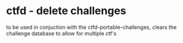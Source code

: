 # ctfd - delete challenges

to be used in conjuction with the ctfd-portable-challenges, clears the challenge database to allow for multiple ctf's